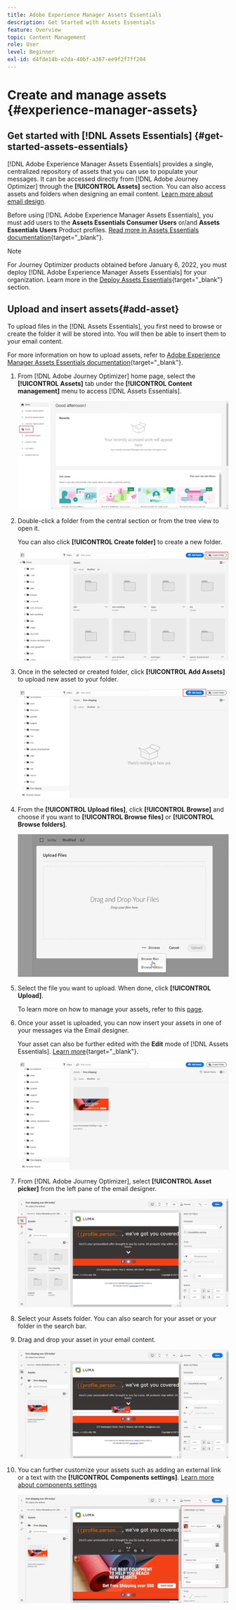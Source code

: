 ```yaml
---
title: Adobe Experience Manager Assets Essentials
description: Get Started with Assets Essentials
feature: Overview
topic: Content Management
role: User
level: Beginner
exl-id: d4fde14b-e2da-40bf-a387-ee9f2f7ff204
---
```

# Create and manage assets {#experience-manager-assets}

## Get started with [!DNL Assets Essentials] {#get-started-assets-essentials}

[!DNL Adobe Experience Manager Assets Essentials] provides a single, centralized repository of assets that you can use to populate your messages. It can be accessed directly from [!DNL Adobe Journey Optimizer] through the **[!UICONTROL Assets]** section. You can also access assets and folders when designing an email content. [Learn more about email design](design-emails.md).

Before using [!DNL Adobe Experience Manager Assets Essentials], you must add users to the **Assets Essentials Consumer Users** or/and **Assets Essentials Users** Product profiles. [Read more in Assets Essentials documentation](https://experienceleague.adobe.com/docs/experience-manager-assets-essentials/help/deploy-administer.html){target="_blank"}.

>[!NOTE]
>For Journey Optimizer products obtained before January 6, 2022, you must deploy [!DNL Adobe Experience Manager Assets Essentials] for your organization. Learn more in the [Deploy Assets Essentials](https://experienceleague.adobe.com/docs/experience-manager-assets-essentials/help/deploy-administer.html){target="_blank"} section.

## Upload and insert assets{#add-asset}

To upload files in the [!DNL Assets Essentials], you first need to browse or create the folder it will be stored into. You will then be able to insert them to your email content.

For more information on how to upload assets, refer to [Adobe Experience Manager Assets Essentials documentation](https://experienceleague.adobe.com/docs/experience-manager-assets-essentials/help/add-delete.html){target="_blank"}.

1. From [!DNL Adobe Journey Optimizer] home page, select the **[!UICONTROL Assets]** tab under the **[!UICONTROL Content management]** menu to access [!DNL Assets Essentials].

    ![](assets/media_library_1.png)

1. Double-click a folder from the central section or from the tree view to open it.

    You can also click **[!UICONTROL Create folder]** to create a new folder.

    ![](assets/media_library_8.png)

1. Once in the selected or created folder, click **[!UICONTROL Add Assets]** to upload new asset to your folder.

    ![](assets/media_library_2.png)

1. From the **[!UICONTROL Upload files]**, click **[!UICONTROL Browse]** and choose if you want to **[!UICONTROL Browse files]** or **[!UICONTROL Browse folders]**.

    ![](assets/media_library_3.png)

1. Select the file you want to upload. When done, click **[!UICONTROL Upload]**. 

    To learn more on how to manage your assets, refer to this [page](https://experienceleague.adobe.com/docs/experience-manager-assets-essentials/help/manage-organize.html).

1. Once your asset is uploaded, you can now insert your assets in one of your messages via the Email designer.

    Your asset can also be further edited with the **Edit** mode of [!DNL Assets Essentials]. [Learn more](https://experienceleague.adobe.com/docs/experience-manager-assets-essentials/help/edit-images.html){target="_blank"}.

    ![](assets/media_library_12.png)

1.  From [!DNL Adobe Journey Optimizer], select **[!UICONTROL Asset picker]** from the left pane of the email designer.

    ![](assets/media_library_5.png)

1. Select your Assets folder. You can also search for your asset or your folder in the search bar.

1. Drag and drop your asset in your email content.

    ![](assets/media_library_6.png)

1. You can further customize your assets such as adding an external link or a text with the **[!UICONTROL Components settings]**. [Learn more about components settings](content-components.md)

    ![](assets/media_library_13.png)
